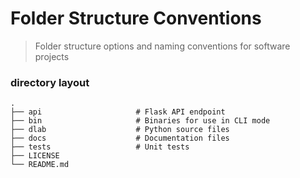 Folder Structure Conventions
============================

> Folder structure options and naming conventions for software projects

### directory layout

    .
    ├── api                     # Flask API endpoint
    ├── bin                     # Binaries for use in CLI mode
    ├── dlab                    # Python source files
    ├── docs                    # Documentation files
    ├── tests                   # Unit tests
    ├── LICENSE
    └── README.md
